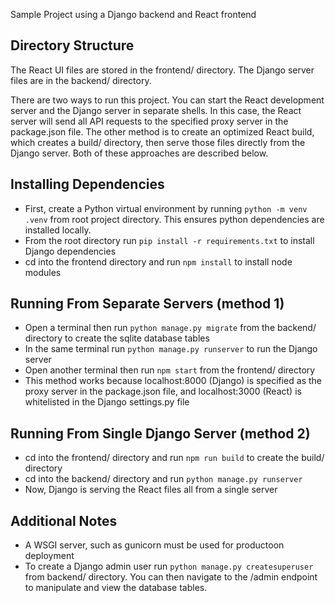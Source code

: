 Sample Project using a Django backend and React frontend

## Directory Structure
The React UI files are stored in the frontend/ directory. The Django server files are in
the backend/ directory.

There are two ways to run this project. You can start the React development server and
the Django server in separate shells. In this case, the React server will send all
API requests to the specified proxy server in the package.json file. The other method is
to create an optimized React build, which creates a build/ directory, then serve those
files directly from the Django server. Both of these approaches are described below.

## Installing Dependencies
- First, create a Python virtual environment by running `python -m venv .venv` from root
project directory. This ensures python dependencies are installed locally.
- From the root directory run `pip install -r requirements.txt` to install Django 
dependencies
- cd into the frontend directory and run `npm install` to install node modules

## Running From Separate Servers (method 1)
- Open a terminal then run `python manage.py migrate` from the backend/ directory 
to create the sqlite database tables
- In the same terminal run `python manage.py runserver` to run the Django server
- Open another terminal then run `npm start` from the frontend/ directory
- This method works because localhost:8000 (Django) is specified as the proxy server in the 
package.json file, and localhost:3000 (React) is whitelisted in the Django settings.py file

## Running From Single Django Server (method 2)
- cd into the frontend/ directory and run `npm run build` to create the build/ directory
- cd into the backend/ directory and run `python manage.py runserver`
- Now, Django is serving the React files all from a single server

## Additional Notes
- A WSGI server, such as gunicorn must be used for productoon deployment
- To create a Django admin user run `python manage.py createsuperuser` from
backend/ directory. You can then navigate to the /admin endpoint to manipulate and view
the database tables.

